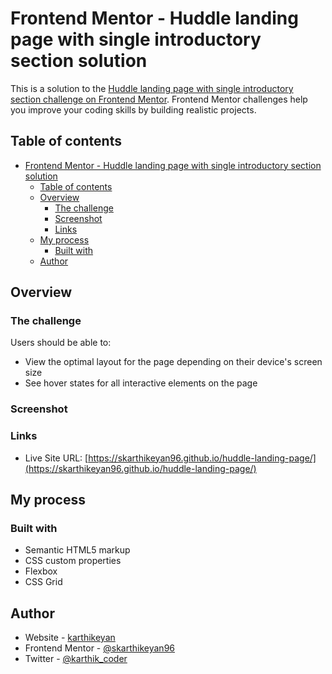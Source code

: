 # Frontend Mentor - Huddle landing page with single introductory section solution

This is a solution to the [Huddle landing page with single introductory section challenge on Frontend Mentor](https://www.frontendmentor.io/challenges/huddle-landing-page-with-a-single-introductory-section-B_2Wvxgi0). Frontend Mentor challenges help you improve your coding skills by building realistic projects. 

## Table of contents

- [Frontend Mentor - Huddle landing page with single introductory section solution](#frontend-mentor---huddle-landing-page-with-single-introductory-section-solution)
  - [Table of contents](#table-of-contents)
  - [Overview](#overview)
    - [The challenge](#the-challenge)
    - [Screenshot](#screenshot)
    - [Links](#links)
  - [My process](#my-process)
    - [Built with](#built-with)
  - [Author](#author)


## Overview

### The challenge

Users should be able to:

- View the optimal layout for the page depending on their device's screen size
- See hover states for all interactive elements on the page

### Screenshot



### Links

- Live Site URL: [https://skarthikeyan96.github.io/huddle-landing-page/](https://skarthikeyan96.github.io/huddle-landing-page/)

## My process

### Built with

- Semantic HTML5 markup
- CSS custom properties
- Flexbox
- CSS Grid





## Author

- Website - [karthikeyan](https://karthik-dev.vercel.app)
- Frontend Mentor - [@skarthikeyan96](https://www.frontendmentor.io/profile/skarthikeyan96)
- Twitter - [@karthik_coder](https://www.twitter.com/karthik_coder)


